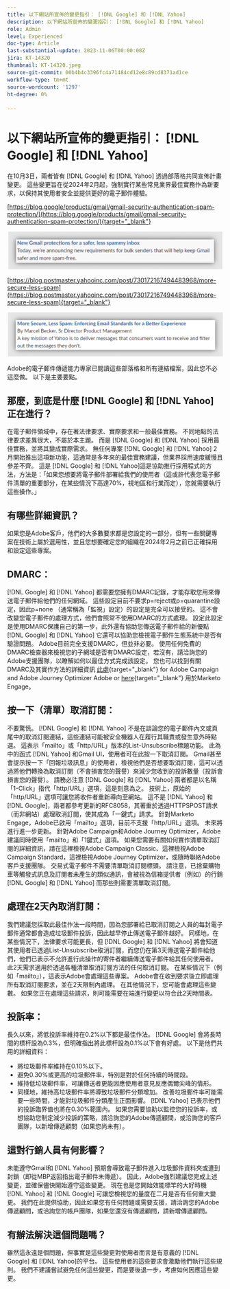 ```yaml
---
title: 以下網站所宣佈的變更指引： [!DNL Google] 和 [!DNL Yahoo]
description: 以下網站所宣佈的變更指引： [!DNL Google] 和 [!DNL Yahoo]
role: Admin
level: Experienced
doc-type: Article
last-substantial-update: 2023-11-06T00:00:00Z
jira: KT-14320
thumbnail: KT-14320.jpeg
source-git-commit: 00b4b4c3396fc4a71484cd12e8c89cd8371ad1ce
workflow-type: tm+mt
source-wordcount: '1297'
ht-degree: 0%

---
```



# 以下網站所宣佈的變更指引： [!DNL Google] 和 [!DNL Yahoo]

在10月3日，兩者皆有 [!DNL Google] 和 [!DNL Yahoo] 透過部落格共同宣佈計畫變更。 這些變更旨在從2024年2月起，強制實行某些常見業界最佳實務作為新要求，以保持其使用者安全並提供更好的電子郵件體驗。

[https://blog.google/products/gmail/gmail-security-authentication-spam-protection/](https://blog.google/products/gmail/gmail-security-authentication-spam-protection/){target="_blank"}

![[!DNL Google] 公告](/help/assets/Gmail.png)

[https://blog.postmaster.yahooinc.com/post/730172167494483968/more-secure-less-spam](https://blog.postmaster.yahooinc.com/post/730172167494483968/more-secure-less-spam){target="_blank"}

![[!DNL Yahoo] 公告](/help/assets/Yahoo.png)

Adobe的電子郵件傳遞能力專家已閱讀這些部落格和所有連結檔案，因此您不必這麼做。 以下是主要要點。

## 那麼，到底是什麼 [!DNL Google] 和 [!DNL Yahoo] 正在進行？

在電子郵件領域中，存在著法律要求、實際要求和一般最佳實務。 不同地點的法律要求差異很大，不屬於本主題。 而是 [!DNL Google] 和 [!DNL Yahoo] 採用最佳實務，並將其變成實際需求。 無任何專案 [!DNL Google] 和 [!DNL Yahoo] 2月開始推出這項新功能，這通常是多年來的最佳實務建議，但業界採用速度緩慢且參差不齊。 這是 [!DNL Google] 和 [!DNL Yahoo]這是協助推行採用程式的方法，方法是：「如果您想要將電子郵件部署給我們的使用者（這或許代表您電子郵件清單的重要部分，在某些情況下高達70%，視地區和行業而定），您就需要執行這些操作。」

## 有哪些詳細資訊？

如果您是Adobe客戶，他們的大多數要求都是您設定的一部分，但有一些關鍵專案在技術上屬於選用性，並且您想要確定您的組織在2024年2月之前已正確採用和設定這些專案。

## DMARC：

[!DNL Google] 和 [!DNL Yahoo] 都需要您擁有DMARC記錄，才能存取您用來傳送電子郵件給他們的任何網域。 這些設定目前不要求p=reject或p=quarantine設定，因此p=none （通常稱為「監視」設定）的設定是完全可以接受的。 這不會改變您電子郵件的處理方式，他們會照常不使用DMARC的方式處理。 設定此設定是使用DMARC保護自己的第一步，此外還有協助您傳送電子郵件給的新優點 [!DNL Google] 和 [!DNL Yahoo] 它還可以協助您檢視電子郵件生態系統中是否有驗證問題。
Adobe目前完全支援DMARC，但並非必要。 使用任何免費的DMARC檢查器來檢視您的子網域是否有DMARC設定，若沒有，請洽詢您的Adobe支援團隊，以瞭解如何以最佳方式完成該設定。 您也可以找到有關DMARC及其實作方法的詳細資訊 [此處](https://experienceleague.adobe.com/docs/deliverability-learn/deliverability-best-practice-guide/additional-resources/technotes/implement-dmarc.html?lang=zh-Hant){target="_blank"} for Adobe Campaign and Adobe Journey Optimizer Adobe or [here](https://experienceleague.adobe.com/docs/marketo/using/getting-started-with-marketo/setup/configure-protocols-for-marketo.html){target="_blank"} 用於Marketo Engage。

## 按一下（清單）取消訂閱：

不要驚慌。 [!DNL Google] 和 [!DNL Yahoo] 不是在談論您的電子郵件內文或頁尾中的取消訂閱連結，這些連結可能被安全機器人在履行其職責或發生意外時點選。 這表示「mailto」或「http/URL」版本的List-Unsubscribe標題功能。 此為中的函式 [!DNL Yahoo] 和Gmail UI，使用者可在此按一下取消訂閱。 Gmail甚至會提示按一下「回報垃圾訊息」的使用者，檢視他們是否想要取消訂閱，這可以透過將他們轉換為取消訂閱（不會損害您的聲譽）來減少您收到的投訴數量（投訴會損害您的聲譽）。
請務必注意 [!DNL Google] 和 [!DNL Yahoo] 兩者都是以名稱「1-Click」指代「http/URL」選項，這是刻意為之。 技術上，原始的「http/URL」選項可讓您將收件者重新導向至網站。 這不是 [!DNL Yahoo] 和 [!DNL Google]，兩者都參考更新的RFC8058，其著重於透過HTTPSPOST請求（而非網站）處理取消訂閱，使其成為「一鍵式」請求。
針對Marketo Engage，Adobe已啟用「mailto」選項，目前不支援「http/URL」選項。 未來將進行進一步更新。
針對Adobe Campaign和Adobe Journey Optimizer，Adobe建議同時使用「mailto」和「1鍵式」選項。
如果您需要有關如何實作清單取消訂閱的詳細資訊，請在這裡檢視Adobe Campaign Classic、這裡檢視Adobe Campaign Standard，這裡檢視Adobe Journey Optimizer，或隨時聯絡Adobe客戶支援團隊。
交易式電子郵件不需要清單取消訂閱標頭。 請注意，已捨棄購物車等觸發式訊息及訂閱者未產生的類似通訊，會被視為信箱提供者（例如）的行銷 [!DNL Google] 和 [!DNL Yahoo] 而那些則需要清單取消訂閱。

## 處理在2天內取消訂閱：

我們建議您採取此最佳作法一段時間，因為您部署給已取消訂閱之人員的每封電子郵件通常都會造成垃圾郵件投訴，因此越早停止傳送電子郵件越好。 同樣地，在某些情況下，法律要求可能更長，但 [!DNL Google] 和 [!DNL Yahoo] 將會知道其使用者已透過List-Unsubscribe取消訂閱，而您仍在第3天傳送電子郵件給他們，他們已表示不允許進行此操作的寄件者繼續傳送電子郵件給其任何使用者。
此2天需求適用於透過各種清單取消訂閱方法的任何取消訂閱。 在某些情況下（例如「mailto」），這表示Adobe會處理這些專案。 Adobe會在收到要求後立即處理所有取消訂閱要求，並在2天限制內處理。 在其他情況下，您可能會處理這些變數。 如果您正在處理這些請求，則可能需要在端進行變更以符合此2天時間表。

## 投訴率：

長久以來，將低投訴率維持在0.2%以下都是最佳作法。 [!DNL Google] 會將長時間的標杆設為0.3%，但明確指出將此標杆設為0.1%以下會有好處。 以下是他們共用的詳細資料：
* 將垃圾郵件率維持在0.10%以下。
* 避免0.30%或更高的垃圾郵件率，特別是對於任何持續的時間段。
* 維持低垃圾郵件率，可讓傳送者更能因應使用者意見反應偶爾尖峰的情形。
* 同樣地，維持高垃圾郵件率將導致垃圾郵件分類增加。 改善垃圾郵件率可能需要一些時間，才能對垃圾郵件分類產生正面影響。
  [!DNL Yahoo] 已表示他們的投訴臨界值也將在0.30%範圍內。
如果您需要協助以監控您的投訴率，或想協助您制定減少投訴的策略，請洽詢您的Adobe傳遞顧問，或洽詢您的客戶團隊，以新增傳遞顧問（如果您尚未有）。

## 這對行銷人員有何影響？

未能遵守Gmail和 [!DNL Yahoo] 預期會導致電子郵件進入垃圾郵件資料夾或遭到封鎖（即從MBP返回指出電子郵件未傳遞）。
因此，Adobe強烈建議您完成上述變更，並確保儘快開始遵守這些變更。 現在也是您開始效能標竿的大好時機 [!DNL Yahoo] 和 [!DNL Google] 可讓您檢視您的量度在二月是否有任何重大變更。
我們在此提供協助，因此如果您有任何問題或需要支援，請洽詢您的Adobe傳遞顧問，或洽詢您的帳戶團隊，如果您還沒有傳遞顧問，請新增傳遞顧問。

## 有辦法解決這個問題嗎？

雖然這永遠是個問題，但事實是這些變更對使用者而言是有意義的 [!DNL Google] 和 [!DNL Yahoo]的平台。 這些使用者的這些要求會激勵他們執行這些規則。 我們不建議嘗試避免任何這些變更，而是要後退一步，考慮如何因應這些變更。
